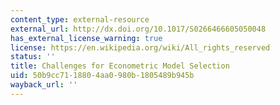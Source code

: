 ```yaml
---
content_type: external-resource
external_url: http://dx.doi.org/10.1017/S0266466605050048
has_external_license_warning: true
license: https://en.wikipedia.org/wiki/All_rights_reserved
status: ''
title: Challenges for Econometric Model Selection
uid: 50b9cc71-1880-4aa0-980b-1805489b945b
wayback_url: ''
---
```

